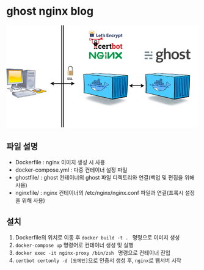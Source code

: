 # ghost nginx blog

![tst](./readmeImg/img1.png)

## 파일 설명
* Dockerfile : nginx 이미지 생성 시 사용
* docker-compose.yml : 다중 컨테이너 설정 파일
* ghostfile/ : ghost 컨테이너의 ghost 파일 디렉토리와 연결(백업 및 편집을 위해 사용)
* nginxfile/ : nginx 컨테이너의 /etc/nginx/nginx.conf 파일과 연결(프록시 설정을 위해 사용)

## 설치
1. Dockerfile의 위치로 이동 후 <code>docker build -t . </code>  명령으로 이미지 생성
2. <code>docker-compose up</code> 명령어로 컨테이너 생성 및 실행
3. <code>docker exec -it nginx-proxy /bin/zsh </code> 명령으로 컨테이너 진입
4. <code>certbot certonly -d [도메인]</code>으로 인증서 생성 후, <code>nginx</code>로 웹서버 시작


